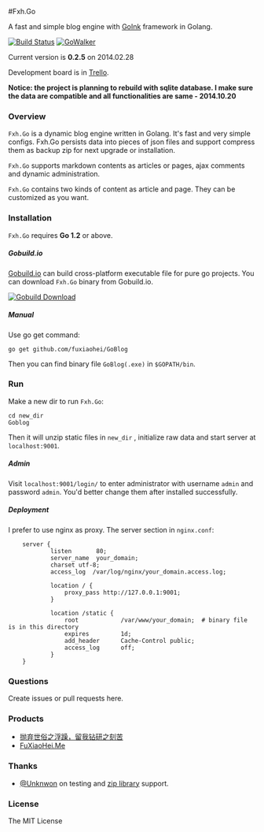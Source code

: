 #Fxh.Go

A fast and simple blog engine with [GoInk](https://github.com/fuxiaohei/GoInk) framework in Golang.

[![Build Status](https://drone.io/github.com/fuxiaohei/GoBlog/status.png)](https://drone.io/github.com/fuxiaohei/GoBlog/latest)
[![GoWalker](http://b.repl.ca/v1/Go_Walker-API_Documentation-green.png)](http://gowalker.org/github.com/fuxiaohei/GoBlog)

Current version is **0.2.5** on 2014.02.28

Development board is in [Trello](https://trello.com/b/7AHrcQL8/fxh-go-with-goink).

**Notice: the project is planning to rebuild with sqlite database. I make sure the data are compatible and all functionalities are same - 2014.10.20**

### Overview

`Fxh.Go` is a dynamic blog engine written in Golang. It's fast and very simple configs. Fxh.Go persists data into pieces of json files and support compress them as backup zip for next upgrade or installation.

`Fxh.Go` supports markdown contents as articles or pages, ajax comments and dynamic administration.

`Fxh.Go` contains two kinds of content as article and page. They can be customized as you want.

### Installation

`Fxh.Go` requires **Go 1.2** or above.

##### Gobuild.io

[Gobuild.io](http://gobuild.io/) can build cross-platform executable file for pure go projects. You can download `Fxh.Go` binary from Gobuild.io.

[![Gobuild Download](http://gobuild.io/badge/github.com/fuxiaohei/GoBlog/download.png)](http://gobuild.io/github.com/fuxiaohei/GoBlog)

##### Manual

Use go get command:

    go get github.com/fuxiaohei/GoBlog

Then you can find binary file `GoBlog(.exe)` in `$GOPATH/bin`.

### Run

Make a new dir to run `Fxh.Go`:

    cd new_dir
    Goblog

Then it will unzip static files in `new_dir` , initialize raw data and start server at `localhost:9001`.

##### Admin

Visit `localhost:9001/login/` to enter administrator with username `admin` and password `admin`. You'd better change them after installed successfully.

##### Deployment

I prefer to use nginx as proxy. The server section in `nginx.conf`:

        server {
                listen       80;
                server_name  your_domain;
                charset utf-8;
                access_log  /var/log/nginx/your_domain.access.log;

                location / {
                    proxy_pass http://127.0.0.1:9001;
                }

                location /static {
                    root            /var/www/your_domain;  # binary file is in this directory
                    expires         1d;
                    add_header      Cache-Control public;
                    access_log      off;
                }
        }

### Questions

Create issues or pull requests here.

### Products

* [抛弃世俗之浮躁，留我钻研之刻苦](http://wuwen.org)
* [FuXiaoHei.Me](http://fuxiaohei.me)

### Thanks

* [@Unknwon](https://github.com/Unknwon) on testing and [zip library](https://github.com/Unknwon/cae) support.

### License

The MIT License


